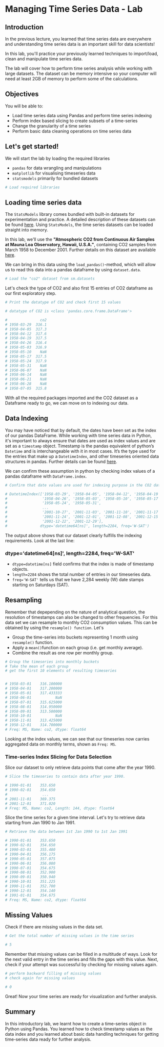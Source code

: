 
# Managing Time Series Data - Lab

## Introduction

In the previous lecture, you learned that time series data are everywhere and understanding time series data is an important skill for data scientists!

In this lab, you'll practice your previously learned techniques to import/load, clean and manipulate time series data.

The lab will cover how to perform time series analysis while working with large datasets. The dataset can be memory intensive so your computer will need at least 2GB of memory to perform some of the calculations.


## Objectives

You will be able to:

* Load time series data using Pandas and perform time series indexing
* Perform index based slicing to create subsets of a time-series
* Change the granularity of a time series 
* Perform basic data cleaning operations on time series data

## Let's get started!

We will start the lab by loading the required libraries 

* `pandas` for data wrangling and manipulations  
* `matplotlib` for visualising timeseries data 
* `statsmodels` primarily for bundled datasets 


```python
# Load required libraries

```

## Loading time series data
The `StatsModels` library comes bundled with built-in datasets for experimentation and practice. A detailed description of these datasets can be found [here](http://www.statsmodels.org/dev/datasets/index.html). Using `StatsModels`, the time series datasets can be loaded straight into memory. 

In this lab, we'll use the **"Atmospheric CO2 from Continuous Air Samples at Mauna Loa Observatory, Hawaii, U.S.A."**, containing CO2 samples from March 1958 to December 2001. Further details on this dataset are available [here](http://www.statsmodels.org/dev/datasets/generated/co2.html).

We can bring in this data using the `load_pandas()`-method, which will allow us to read this data into a pandas dataframe by using `dataset.data`.  


```python
# Load the "co2" dataset from sm.datasets

```

Let's check the type of CO2 and also first 15 entries of CO2 dataframe as our first exploratory step.


```python
# Print the datatype of CO2 and check first 15 values

# datatype of CO2 is <class 'pandas.core.frame.DataFrame'>

#               co2
# 1958-03-29  316.1
# 1958-04-05  317.3
# 1958-04-12  317.6
# 1958-04-19  317.5
# 1958-04-26  316.4
# 1958-05-03  316.9
# 1958-05-10    NaN
# 1958-05-17  317.5
# 1958-05-24  317.9
# 1958-05-31    NaN
# 1958-06-07    NaN
# 1958-06-14    NaN
# 1958-06-21    NaN
# 1958-06-28    NaN
# 1958-07-05  315.8
```

With all the required packages imported and the CO2 dataset as a Dataframe ready to go, we can move on to indexing our data.

## Data Indexing

You may have noticed that by default, the dates have been set as the index of our pandas DataFrame. While working with time series data in Python, it's important to always ensure that dates are used as index values and are set as a `timestamp` object. Timestamp is the pandas equivalent of python’s `Datetime` and is interchangeable with it in most cases. It’s the type used for the entries that make up a `DatetimeIndex`, and other timeseries oriented data structures in pandas. Further details can be found [here](http://pandas.pydata.org/pandas-docs/stable/generated/pandas.Timestamp.html).

We can confirm these assumption in python by checking index values of a pandas dataframe with `DataFrame.index`. 


```python
# Confirm that date values are used for indexing purpose in the CO2 dataset 

# DatetimeIndex(['1958-03-29', '1958-04-05', '1958-04-12', '1958-04-19',
#                '1958-04-26', '1958-05-03', '1958-05-10', '1958-05-17',
#                '1958-05-24', '1958-05-31',
#                ...
#                '2001-10-27', '2001-11-03', '2001-11-10', '2001-11-17',
#                '2001-11-24', '2001-12-01', '2001-12-08', '2001-12-15',
#                '2001-12-22', '2001-12-29'],
#               dtype='datetime64[ns]', length=2284, freq='W-SAT')
```

The output above shows that our dataset clearly fulfills the indexing requirements. Look at the last line:


### **dtype='datetime64[ns]', length=2284, freq='W-SAT'**


* `dtype=datetime[ns]` field confirms that the index is made of timestamp objects.
* `length=2284` shows the total number of entries in our timeseries data.
* `freq='W-SAT'` tells us that we have 2,284 weekly (W) date stamps starting on Saturdays (SAT).

## Resampling

Remember that depepending on the nature of analytical question, the resolution of timestamps can also be changed to other frequencies. For this data set we can resample to monthly CO2 consumption values. This can be obtained by using the `resample() function`. Let's

* Group the time-series into buckets representing 1 month using `resample()` function.
* Apply a `mean()`function on each group (i.e. get monthly average).
* Combine the result as one row per monthly group.


```python
# Group the timeseries into monthly buckets
# Take the mean of each group 
# get the first 10 elements of resulting timeseries


# 1958-03-01    316.100000
# 1958-04-01    317.200000
# 1958-05-01    317.433333
# 1958-06-01           NaN
# 1958-07-01    315.625000
# 1958-08-01    314.950000
# 1958-09-01    313.500000
# 1958-10-01           NaN
# 1958-11-01    313.425000
# 1958-12-01    314.700000
# Freq: MS, Name: co2, dtype: float64
```

Looking at the index values, we can see that our timeseries now carries aggregated data on monthly terms, shown as `Freq: MS`. 

### Time-series Index Slicing for Data Selection

Slice our dataset to only retrieve data points that come after the year 1990.


```python
# Slice the timeseries to contain data after year 1990. 

# 1990-01-01    353.650
# 1990-02-01    354.650
#                ...   
# 2001-11-01    369.375
# 2001-12-01    371.020
# Freq: MS, Name: co2, Length: 144, dtype: float64
```

Slice the time series for a given time interval. Let's try to retrieve data starting from Jan 1990 to Jan 1991.


```python
# Retrieve the data between 1st Jan 1990 to 1st Jan 1991

# 1990-01-01    353.650
# 1990-02-01    354.650
# 1990-03-01    355.480
# 1990-04-01    356.175
# 1990-05-01    357.075
# 1990-06-01    356.080
# 1990-07-01    354.675
# 1990-08-01    352.900
# 1990-09-01    350.940
# 1990-10-01    351.225
# 1990-11-01    352.700
# 1990-12-01    354.140
# 1991-01-01    354.675
# Freq: MS, Name: co2, dtype: float64
```

## Missing Values

Check if there are missing values in the data set.


```python
# Get the total number of missing values in the time series

# 5
```

Remember that missing values can be filled in a multitude of ways. Look for the next valid entry in the time series and fills the gaps with this value. Next, check if your attempt was successful by checking for missing values again.


```python
# perform backward filling of missing values
# check again for missing values

# 0
```

Great! Now your time series are ready for visualization and further analysis.

## Summary

In this introductory lab, we learnt how to create a time-series object in Python using Pandas. You learned how to check timestamp values as the data index and you learned about basic data handling techniques for getting time-series data ready for further analysis.
